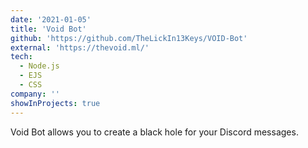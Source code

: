 ```yaml
---
date: '2021-01-05'
title: 'Void Bot'
github: 'https://github.com/TheLickIn13Keys/VOID-Bot'
external: 'https://thevoid.ml/'
tech:
  - Node.js
  - EJS
  - CSS
company: ''
showInProjects: true
---
```


Void Bot allows you to create a black hole for your Discord messages.
